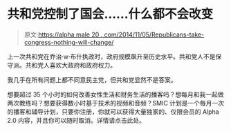 # 共和党控制了国会……什么都不会改变

> 原文:[https://alpha male 20 . com/2014/11/05/Republicans-take-congress-nothing-will-change/](https://alphamale20.com/2014/11/05/republicans-take-congress-nothing-will-change/)

上一次共和党在乔治·w·布什执政时，政府规模飙升至历史水平。共和党人不是保守派。共和党人喜欢大政府和政府权力。

我几乎在所有问题上都不同意民主党，但共和党显然不是答案。

想要超过 35 个小时的如何改善女性生活和财务生活的播客吗？想每月和我一起做两次教练吗？想要获得数小时基于技术的视频和音频？SMIC 计划是一个每月一次的播客和辅导计划，只要你注册，你就可以获得大量独家的、仅限会员的 Alpha 2.0 内容，并且你可以随时取消。详情请点击此处。